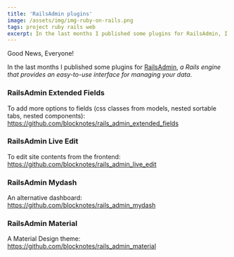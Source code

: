 ```yaml
---
title: 'RailsAdmin plugins'
image: /assets/img/img-ruby-on-rails.png
tags: project ruby rails web
excerpt: In the last months I published some plugins for RailsAdmin, I hope you will find something useful :)
---
```


Good News, Everyone!

In the last months I published some plugins for [RailsAdmin](https://github.com/sferik/rails_admin), _a Rails engine that provides an easy-to-use interface for managing your data_.

### RailsAdmin Extended Fields

To add more options to fields (css classes from models, nested sortable tabs, nested components):
<https://github.com/blocknotes/rails_admin_extended_fields>

### RailsAdmin Live Edit

To edit site contents from the frontend:
<https://github.com/blocknotes/rails_admin_live_edit>

### RailsAdmin Mydash

An alternative dashboard:
<https://github.com/blocknotes/rails_admin_mydash>

### RailsAdmin Material

A Material Design theme:
<https://github.com/blocknotes/rails_admin_material>
